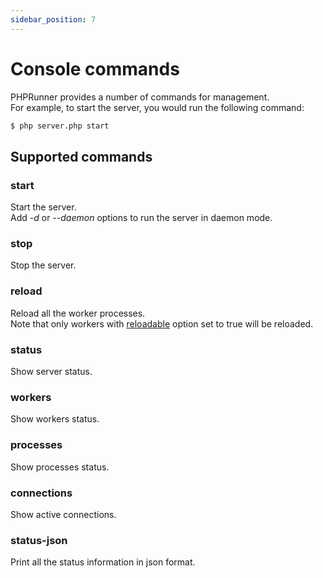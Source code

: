 ```yaml
---
sidebar_position: 7
---
```


# Console commands
PHPRunner provides a number of commands for management.  
For example, to start the server, you would run the following command:  
```bash
$ php server.php start
```

## Supported commands
### start
Start the server.  
Add *-d* or *--daemon* options to run the server in daemon mode.  

### stop
Stop the server.  

### reload
Reload all the worker processes.  
Note that only workers with [reloadable](/docs/WorkerProcess#reloadable) option set to true will be reloaded.

### status
Show server status.  

### workers
Show workers status.  

### processes
Show processes status.  

### connections
Show active connections.  

### status-json
Print all the status information in json format.  
